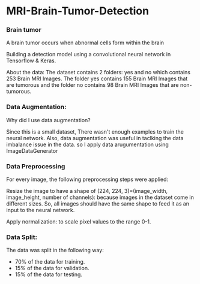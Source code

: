 # MRI-Brain-Tumor-Detection

### Brain tumor
A brain tumor occurs when abnormal cells form within the brain

Building a detection model using a convolutional neural network in Tensorflow & Keras.

About the data:
The dataset contains 2 folders: 
yes and no which contains 253 Brain MRI Images. 
The folder yes contains 155 Brain MRI Images that are tumorous and the folder no contains 98 Brain MRI Images that are non-tumorous.


### Data Augmentation:

Why did I use data augmentation?

Since this is a small dataset, There wasn't enough examples to train the neural network. Also, data augmentation was useful in taclking the data imbalance issue in the data.
so I apply data arugumentation using ImageDataGenerator 

### Data Preprocessing

For every image, the following preprocessing steps were applied:

Resize the image to have a shape of (224, 224, 3)=(image_width, image_height, number of channels): because images in the dataset come in different sizes. So, all images should have the same shape to feed it as an input to the neural network.

Apply normalization: to scale pixel values to the range 0-1.


### Data Split:

The data was split in the following way:

* 70% of the data for training.
* 15% of the data for validation.
* 15% of the data for testing.

